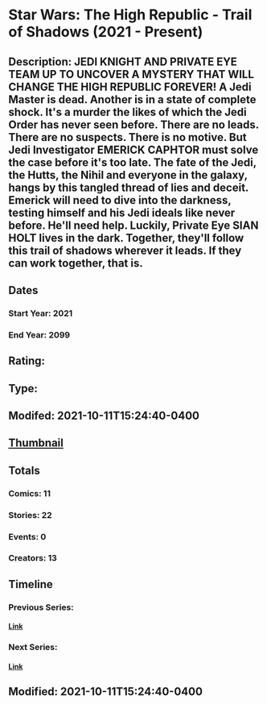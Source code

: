 # Star Wars: The High Republic - Trail of Shadows (2021 - Present)
## Description: JEDI KNIGHT AND PRIVATE EYE TEAM UP TO UNCOVER A MYSTERY THAT WILL CHANGE THE HIGH REPUBLIC FOREVER! A Jedi Master is dead. Another is in a state of complete shock. It's a murder the likes of which the Jedi Order has never seen before. There are no leads. There are no suspects. There is no motive. But Jedi Investigator EMERICK CAPHTOR must solve the case before it's too late. The fate of the Jedi, the Hutts, the Nihil and everyone in the galaxy, hangs by this tangled thread of lies and deceit. Emerick will need to dive into the darkness, testing himself and his Jedi ideals like never before. He'll need help. Luckily, Private Eye SIAN HOLT lives in the dark. Together, they'll follow this trail of shadows wherever it leads. If they can work together, that is.
## Dates
### Start Year: 2021
### End Year: 2099
## Rating: 
## Type: 
## Modifed: 2021-10-11T15:24:40-0400
## [Thumbnail](http://i.annihil.us/u/prod/marvel/i/mg/9/c0/61648f6bdc19c.jpg)
## Totals
### Comics: 11
### Stories: 22
### Events: 0
### Creators: 13
## Timeline
### Previous Series: 
#### [Link]()
### Next Series: 
#### [Link]()
## Modified: 2021-10-11T15:24:40-0400